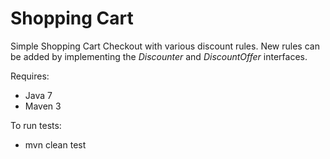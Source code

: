 Shopping Cart
=============

Simple Shopping Cart Checkout with various discount rules. New rules can be added by implementing
the _Discounter_ and _DiscountOffer_ interfaces.


Requires:

* Java 7
* Maven 3


To run tests:

* mvn clean test
